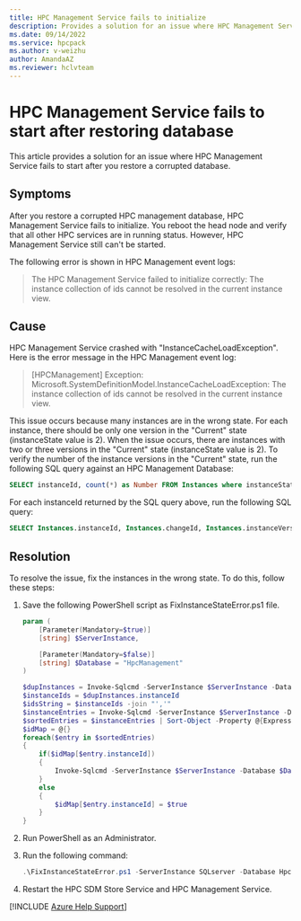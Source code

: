 ```yaml
---
title: HPC Management Service fails to initialize
description: Provides a solution for an issue where HPC Management Service fails to start after you restore a corrupted database
ms.date: 09/14/2022
ms.service: hpcpack
ms.author: v-weizhu
author: AmandaAZ
ms.reviewer: hclvteam 
---
```

# HPC Management Service fails to start after restoring database

This article provides a solution for an issue where HPC Management Service fails to start after you restore a corrupted database.

## Symptoms

After you restore a corrupted HPC management database, HPC Management Service fails to initialize. You reboot the head node and verify that all other HPC services are in running status. However, HPC Management Service still can't be started.

The following error is shown in HPC Management event logs:

> The HPC Management Service failed to initialize correctly: The instance collection of ids cannot be resolved in the current instance view.

## Cause

HPC Management Service crashed with "InstanceCacheLoadException". Here is the error message in the HPC Management event log:

> [HPCManagement] Exception: Microsoft.SystemDefinitionModel.InstanceCacheLoadException: The instance collection of ids cannot be resolved in the current instance view.

This issue occurs because many instances are in the wrong state. For each instance, there should be only one version in the "Current" state (instanceState value is 2). When the issue occurs, there are instances with two or three versions in the "Current" state (instanceState value is 2). To verify the number of the instance versions in the "Current" state, run the following SQL query against an HPC Management Database:

```sql
SELECT instanceId, count(*) as Number FROM Instances where instanceState = 2 group by instanceId having count(*) > 1
```

For each instanceId returned by the SQL query above, run the following SQL query:

```sql
SELECT Instances.instanceId, Instances.changeId, Instances.instanceVersion, Instances.instanceName, Instances.instanceState, Changes.changeName, Changes.changeState FROM Instances INNER JOIN Changes on Instances.changeId = Changes.changeId Where Instances.instanceId = '<instanceId>' and Instances.instanceState <> 3 Order by Instances.instanceVersion DESC
```

## Resolution

To resolve the issue, fix the instances in the wrong state. To do this, follow these steps:

1. Save the following PowerShell script as FixInstanceStateError.ps1 file.

    ```powershell
    param (
        [Parameter(Mandatory=$true)]
        [string] $ServerInstance,

        [Parameter(Mandatory=$false)]
        [string] $Database = "HpcManagement"
    )

    $dupInstances = Invoke-Sqlcmd -ServerInstance $ServerInstance -Database $Database -Query "SELECT instanceId, count(*) as Number FROM Instances where instanceState = 2 group by instanceId having count(*) > 1"
    $instanceIds = $dupInstances.instanceId
    $idsString = $instanceIds -join "','"
    $instanceEntries = Invoke-Sqlcmd -ServerInstance $ServerInstance -Database $Database -Query "SELECT * FROM Instances Where instanceId IN ('$idsString') and instanceState = 2"
    $sortedEntries = $instanceEntries | Sort-Object -Property @{Expression="instanceId"; Descending=$true},@{Expression="instanceVersion"; Descending=$true}
    $idMap = @{}
    foreach($entry in $sortedEntries)
    {
        if($idMap[$entry.instanceId])
        {
            Invoke-Sqlcmd -ServerInstance $ServerInstance -Database $Database -Query "Update Instances set instanceState = 3 where instanceId = '$($entry.instanceId)' and instanceVersion = $($entry.instanceVersion)"
        }
        else
        {
            $idMap[$entry.instanceId] = $true
        }
    }
    ```

2. Run PowerShell as an Administrator.

3. Run the following command:

    ```powershell
    .\FixInstanceStateError.ps1 -ServerInstance SQLserver -Database HpcManagement
    ```

4. Restart the HPC SDM Store Service and HPC Management Service.

[!INCLUDE [Azure Help Support](../../includes/azure-help-support.md)]
